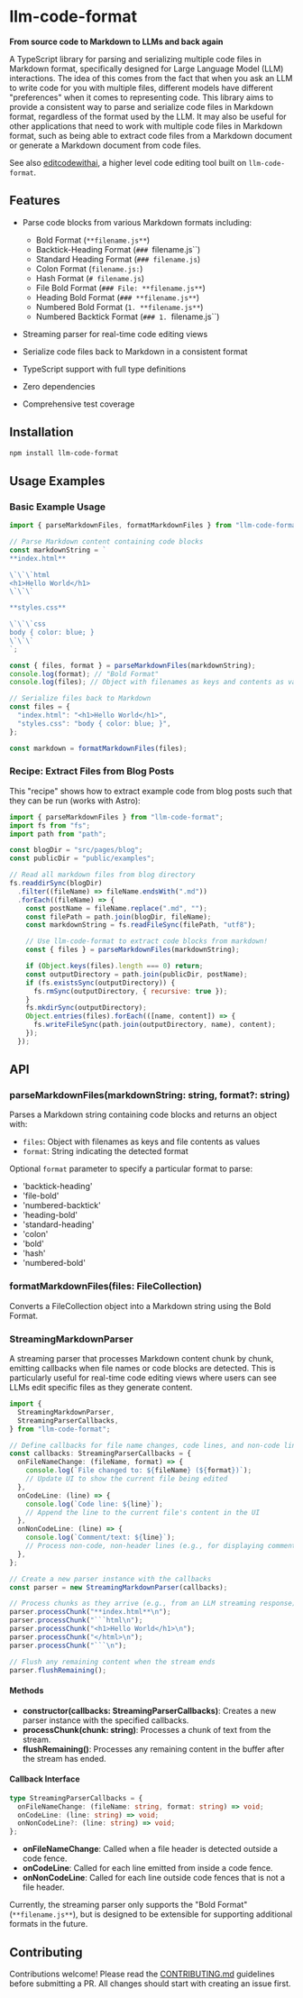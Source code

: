 # llm-code-format

**From source code to Markdown to LLMs and back again**

A TypeScript library for parsing and serializing multiple code files in Markdown format, specifically designed for Large Language Model (LLM) interactions. The idea of this comes from the fact that when you ask an LLM to write code for you with multiple files, different models have different "preferences" when it comes to representing code. This library aims to provide a consistent way to parse and serialize code files in Markdown format, regardless of the format used by the LLM. It may also be useful for other applications that need to work with multiple code files in Markdown format, such as being able to extract code files from a Markdown document or generate a Markdown document from code files.

See also [editcodewithai](https://github.com/vizhub-core/editcodewithai), a higher level code editing tool built on `llm-code-format`.

## Features

- Parse code blocks from various Markdown formats including:
  - Bold Format (`**filename.js**`)
  - Backtick-Heading Format (`### `filename.js``)
  - Standard Heading Format (`### filename.js`)
  - Colon Format (`filename.js:`)
  - Hash Format (`# filename.js`)
  - File Bold Format (`### File: **filename.js**`)
  - Heading Bold Format (`### **filename.js**`)
  - Numbered Bold Format (`1. **filename.js**`)
  - Numbered Backtick Format (`### 1. `filename.js``)

- Streaming parser for real-time code editing views
- Serialize code files back to Markdown in a consistent format
- TypeScript support with full type definitions
- Zero dependencies
- Comprehensive test coverage

## Installation

```bash
npm install llm-code-format
```

## Usage Examples

### Basic Example Usage

```typescript
import { parseMarkdownFiles, formatMarkdownFiles } from "llm-code-format";

// Parse Markdown content containing code blocks
const markdownString = `
**index.html**

\`\`\`html
<h1>Hello World</h1>
\`\`\`

**styles.css**

\`\`\`css
body { color: blue; }
\`\`\`
`;

const { files, format } = parseMarkdownFiles(markdownString);
console.log(format); // "Bold Format"
console.log(files); // Object with filenames as keys and contents as values

// Serialize files back to Markdown
const files = {
  "index.html": "<h1>Hello World</h1>",
  "styles.css": "body { color: blue; }",
};

const markdown = formatMarkdownFiles(files);
```

### Recipe: Extract Files from Blog Posts

This "recipe" shows how to extract example code from blog posts such that they can be run (works with Astro):

```js
import { parseMarkdownFiles } from "llm-code-format";
import fs from "fs";
import path from "path";

const blogDir = "src/pages/blog";
const publicDir = "public/examples";

// Read all markdown files from blog directory
fs.readdirSync(blogDir)
  .filter((fileName) => fileName.endsWith(".md"))
  .forEach((fileName) => {
    const postName = fileName.replace(".md", "");
    const filePath = path.join(blogDir, fileName);
    const markdownString = fs.readFileSync(filePath, "utf8");

    // Use llm-code-format to extract code blocks from markdown!
    const { files } = parseMarkdownFiles(markdownString);

    if (Object.keys(files).length === 0) return;
    const outputDirectory = path.join(publicDir, postName);
    if (fs.existsSync(outputDirectory)) {
      fs.rmSync(outputDirectory, { recursive: true });
    }
    fs.mkdirSync(outputDirectory);
    Object.entries(files).forEach(([name, content]) => {
      fs.writeFileSync(path.join(outputDirectory, name), content);
    });
  });
```

## API

### parseMarkdownFiles(markdownString: string, format?: string)

Parses a Markdown string containing code blocks and returns an object with:

- `files`: Object with filenames as keys and file contents as values
- `format`: String indicating the detected format

Optional `format` parameter to specify a particular format to parse:

- 'backtick-heading'
- 'file-bold'
- 'numbered-backtick'
- 'heading-bold'
- 'standard-heading'
- 'colon'
- 'bold'
- 'hash'
- 'numbered-bold'

### formatMarkdownFiles(files: FileCollection)

Converts a FileCollection object into a Markdown string using the Bold Format.

### StreamingMarkdownParser

A streaming parser that processes Markdown content chunk by chunk, emitting callbacks when file names or code blocks are detected. This is particularly useful for real-time code editing views where users can see LLMs edit specific files as they generate content.

````typescript
import {
  StreamingMarkdownParser,
  StreamingParserCallbacks,
} from "llm-code-format";

// Define callbacks for file name changes, code lines, and non-code lines
const callbacks: StreamingParserCallbacks = {
  onFileNameChange: (fileName, format) => {
    console.log(`File changed to: ${fileName} (${format})`);
    // Update UI to show the current file being edited
  },
  onCodeLine: (line) => {
    console.log(`Code line: ${line}`);
    // Append the line to the current file's content in the UI
  },
  onNonCodeLine: (line) => {
    console.log(`Comment/text: ${line}`);
    // Process non-code, non-header lines (e.g., for displaying comments)
  },
};

// Create a new parser instance with the callbacks
const parser = new StreamingMarkdownParser(callbacks);

// Process chunks as they arrive (e.g., from an LLM streaming response)
parser.processChunk("**index.html**\n");
parser.processChunk("```html\n");
parser.processChunk("<h1>Hello World</h1>\n");
parser.processChunk("</html>\n");
parser.processChunk("```\n");

// Flush any remaining content when the stream ends
parser.flushRemaining();
````

#### Methods

- **constructor(callbacks: StreamingParserCallbacks)**: Creates a new parser instance with the specified callbacks.
- **processChunk(chunk: string)**: Processes a chunk of text from the stream.
- **flushRemaining()**: Processes any remaining content in the buffer after the stream has ended.

#### Callback Interface

```typescript
type StreamingParserCallbacks = {
  onFileNameChange: (fileName: string, format: string) => void;
  onCodeLine: (line: string) => void;
  onNonCodeLine?: (line: string) => void;
};
```

- **onFileNameChange**: Called when a file header is detected outside a code fence.
- **onCodeLine**: Called for each line emitted from inside a code fence.
- **onNonCodeLine**: Called for each line outside code fences that is not a file header.

Currently, the streaming parser only supports the "Bold Format" (`**filename.js**`), but is designed to be extensible for supporting additional formats in the future.

## Contributing

Contributions welcome! Please read the [CONTRIBUTING.md](CONTRIBUTING.md) guidelines before submitting a PR. All changes should start with creating an issue first.
